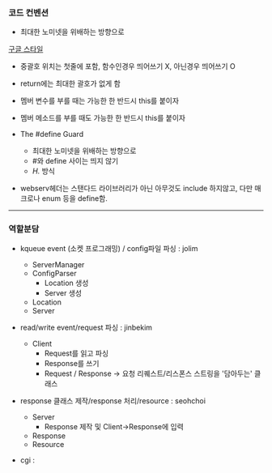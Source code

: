 ### 코드 컨벤션
- 최대한 노미넷을 위배하는 방향으로

[구글 스타일](https://google.github.io/styleguide/cppguide.html#The__define_Guard)

- 중괄호 위치는 첫줄에 포함, 함수인경우 띄어쓰기 X, 아닌경우 띄어쓰기 O
- return에는 최대한 괄호가 없게 함

- 멤버 변수를 부를 때는 가능한 한 반드시 this를 붙이자
- 멤버 메소드를 부를 때도 가능한 한 반드시 this를 붙이자

- The #define Guard
	- 최대한 노미넷을 위배하는 방향으로
	- #와 define 사이는 띄지 않기
	- *<PROJECT>_<PATH>_<FILE>_H_.* 방식

- webserv헤더는 스탠다드 라이브러리가 아닌 아무것도 include 하지않고, 다만 매크로나 enum 등을 define함.


---

### 역할분담

- kqueue event (소켓 프로그래밍) / config파일 파싱 : jolim
	- ServerManager
	- ConfigParser
		- Location 생성
		- Server 생성
	- Location 
	- Server

- read/write event/request 파싱 : jinbekim
	- Client
		- Request를 읽고 파싱
		- Response를 쓰기 
		- Request / Response -> 요청 리퀘스트/리스폰스 스트링을 '담아두는' 클래스

- response 클래스 제작/response 처리/resource : seohchoi
	- Server
		- Response 제작 및 Client->Response에 입력
	- Response
	- Resource
	
- cgi :
